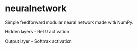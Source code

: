 # neuralnetwork

Simple feedforward modular neural network made with NumPy. 

Hidden layers - ReLU activation

Output layer - Softmax activation

